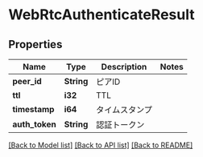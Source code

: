 # WebRtcAuthenticateResult

## Properties

Name | Type | Description | Notes
------------ | ------------- | ------------- | -------------
**peer_id** | **String** | ピアID | 
**ttl** | **i32** | TTL | 
**timestamp** | **i64** | タイムスタンプ | 
**auth_token** | **String** | 認証トークン | 

[[Back to Model list]](../README.md#documentation-for-models) [[Back to API list]](../README.md#documentation-for-api-endpoints) [[Back to README]](../README.md)


